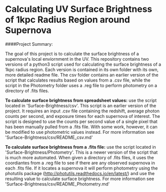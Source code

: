 # Calculating UV Surface Brightness of 1kpc Radius Region around Supernova

####Project Summary:

The goal of this project is to calculate the surface brightness of a supernova's local enviornment in the UV. This repository contains two versions of a python3 script used for calculating the surface brightness of a 1kpc radius region. Each version is contained in its own folder with its own, more detailed readme file. The csv folder contains an earlier version of the script that calculates results based on values from a .csv file, while the script in the Photometry folder uses a .reg file to perform photometry on a directory of .fits files. 
  
**To calculate surface brightness from spreadsheet values:** use the script located in 'Surface-Brightness/csv'. This script is an earlier version of the project. It requires an input .csv file containing the redshift, average photon counts per second, and exposure times for each supernova of interest. The script is designed to use the counts per second value of a single pixel that has been manually pulled from a .fits file. With some work, however, it can be modified to use photometric values instead. For more information see 'Surface-Brightness/csv/README_csv.md'
  
**To calculate surface brightness from a .fits file:** use the script located in 'Surface-Brightness/Photometry'. This is a newer version of the script that is much more automated. When given a directory of .fits files, it uses the coordiantes from a .reg file to see if there are any observed supernova in each .fits file. If it locates a supernova it will perform photometry using the photutils package (http://photutils.readthedocs.io/en/latest/) and use the resulting value to calculate surface brightness. For more information see 'Surface-Brightness/csv/README_Photometry.md'

